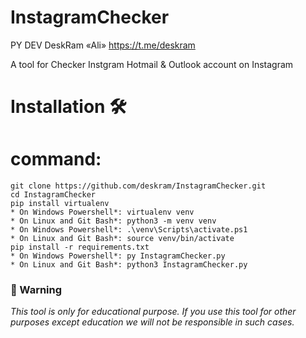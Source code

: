 #                         InstagramChecker
PY DEV DeskRam «Ali» https://t.me/deskram

A tool for Checker Instgram Hotmail & Outlook account on Instagram

# Installation 🛠️
# command:
    git clone https://github.com/deskram/InstagramChecker.git
    cd InstagramChecker
    pip install virtualenv
    * On Windows Powershell*: virtualenv venv
    * On Linux and Git Bash*: python3 -m venv venv
    * On Windows Powershell*: .\venv\Scripts\activate.ps1
    * On Linux and Git Bash*: source venv/bin/activate
    pip install -r requirements.txt
    * On Windows Powershell*: py InstagramChecker.py
    * On Linux and Git Bash*: python3 InstagramChecker.py

### 📢 Warning 
*This tool is only for educational purpose. If you use this tool for other purposes except education we will not be responsible in such cases.*
